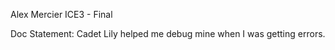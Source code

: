 Alex Mercier ICE3 - Final

Doc Statement: Cadet Lily helped me debug mine when I was getting errors.